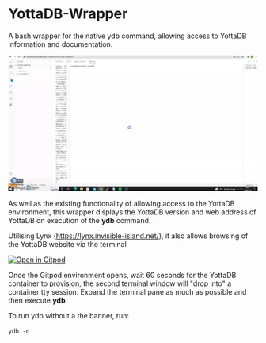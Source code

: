 # YottaDB-Wrapper

A bash wrapper for the native ydb command, allowing access to YottaDB information and documentation.

![Alt text](yottadb-wrapper.webp?raw=true "Gitpod View")

As well as the existing functionality of allowing access to the YottaDB environment, this wrapper displays the YottaDB version and web address of YottaDB on execution of the **ydb** command.

Utilising Lynx (https://lynx.invisible-island.net/), it also allows browsing of the YottaDB website via the terminal

[![Open in Gitpod](https://gitpod.io/button/open-in-gitpod.svg)](https://gitpod.io/#https://github.com/RamSailopal/YottaDB-Wrapper)

Once the Gitpod environment opens, wait 60 seconds for the YottaDB container to provision, the second terminal window will "drop into" a container tty session. Expand the terminal pane as much as possible and then execute **ydb**

To run ydb without a the banner, run:

    ydb -n
